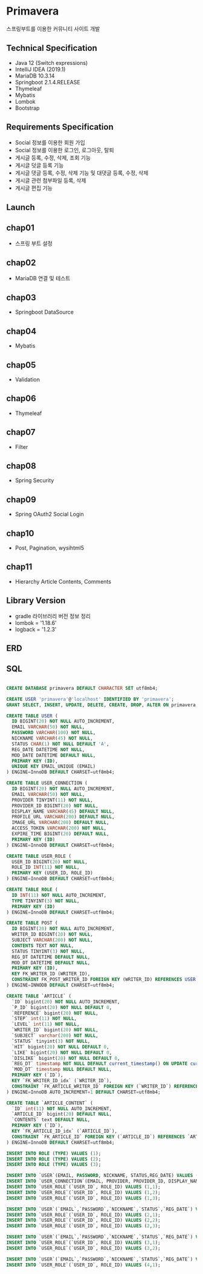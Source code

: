 # Primavera
스프링부트를 이용한 커뮤니티 사이트 개발

## Technical Specification
* Java 12 (Switch expressions)
* IntelliJ IDEA (2019.1)
* MariaDB 10.3.14
* Springboot 2.1.4.RELEASE
* Thymeleaf
* Mybatis
* Lombok
* Bootstrap

## Requirements Specification
* Social 정보를 이용한 회원 가입
* Social 정보를 이용한 로그인, 로그아웃, 탈퇴
* 게시글 등록, 수정, 삭제, 조회 기능
* 게시글 덧글 등록 기능
* 게시글 댓글 등록, 수정, 삭제 기능 및 대댓글 등록, 수정, 삭제
* 게시글 관련 첨부파일 등록, 삭제
* 게시글 편집 기능

## Launch

## chap01
* 스프링 부트 설정

## chap02
* MariaDB 연결 및 테스트

## chap03
* Springboot DataSource

## chap04
* Mybatis

## chap05
* Validation

## chap06
* Thymeleaf

## chap07
* Filter

## chap08
* Spring Security

## chap09
* Spring OAuth2 Social Login

## chap10
* Post, Pagination, wysihtml5

## chap11
* Hierarchy Article Contents, Comments 

## Library Version
* gradle 라이브러리 버전 정보 정리
* lombok = '1.18.6'
* logback = '1.2.3'

## ERD

## SQL

```sql

CREATE DATABASE primavera DEFAULT CHARACTER SET utf8mb4;

CREATE USER 'primavera'@'localhost' IDENTIFIED BY 'primavera';
GRANT SELECT, INSERT, UPDATE, DELETE, CREATE, DROP, ALTER ON primavera.* TO 'primavera'@'localhost';

CREATE TABLE USER (
  ID BIGINT(20) NOT NULL AUTO_INCREMENT,
  EMAIL VARCHAR(50) NOT NULL,
  PASSWORD VARCHAR(100) NOT NULL,
  NICKNAME VARCHAR(45) NOT NULL,
  STATUS CHAR(1) NOT NULL DEFAULT 'A',
  REG_DATE DATETIME NOT NULL,
  MOD_DATE DATETIME DEFAULT NULL,
  PRIMARY KEY (ID),
  UNIQUE KEY EMAIL_UNIQUE (EMAIL)
) ENGINE=InnoDB DEFAULT CHARSET=utf8mb4;

CREATE TABLE USER_CONNECTION (
  ID BIGINT(20) NOT NULL AUTO_INCREMENT,
  EMAIL VARCHAR(50) NOT NULL,
  PROVIDER TINYINT(11) NOT NULL,
  PROVIDER_ID BIGINT(20) NOT NULL,
  DISPLAY_NAME VARCHAR(45) DEFAULT NULL,
  PROFILE_URL VARCHAR(200) DEFAULT NULL,
  IMAGE_URL VARCHAR(200) DEFAULT NULL,
  ACCESS_TOKEN VARCHAR(200) NOT NULL,
  EXPIRE_TIME BIGINT(20) DEFAULT NULL,
  PRIMARY KEY (ID)
) ENGINE=InnoDB DEFAULT CHARSET=utf8mb4;

CREATE TABLE USER_ROLE (
  USER_ID BIGINT(20) NOT NULL,
  ROLE_ID INT(11) NOT NULL,
  PRIMARY KEY (USER_ID, ROLE_ID)
) ENGINE=InnoDB DEFAULT CHARSET=utf8mb4;

CREATE TABLE ROLE (
  ID INT(11) NOT NULL AUTO_INCREMENT,
  TYPE TINYINT(3) NOT NULL,
  PRIMARY KEY (ID)
) ENGINE=InnoDB DEFAULT CHARSET=utf8mb4;

CREATE TABLE POST (
  ID BIGINT(20) NOT NULL AUTO_INCREMENT,
  WRITER_ID BIGINT(20) NOT NULL,
  SUBJECT VARCHAR(200) NOT NULL,
  CONTENTS TEXT NOT NULL,
  STATUS TINYINT(3) NOT NULL,
  REG_DT DATETIME DEFAULT NULL,
  MOD_DT DATETIME DEFAULT NULL,
  PRIMARY KEY (ID),
  KEY FK_WRITER_ID (WRITER_ID),
  CONSTRAINT FK_POST_WRITER_ID FOREIGN KEY (WRITER_ID) REFERENCES USER (ID) ON DELETE NO ACTION ON UPDATE NO ACTION
) ENGINE=INNODB DEFAULT CHARSET=utf8mb4;

CREATE TABLE `ARTICLE` (
  `ID` bigint(20) NOT NULL AUTO_INCREMENT,
  `P_ID` bigint(20) NOT NULL DEFAULT 0,
  `REFERENCE` bigint(20) NOT NULL,
  `STEP` int(11) NOT NULL,
  `LEVEL` int(11) NOT NULL,
  `WRITER_ID` bigint(20) NOT NULL,
  `SUBJECT` varchar(200) NOT NULL,
  `STATUS` tinyint(3) NOT NULL,
  `HIT` bigint(20) NOT NULL DEFAULT 0,
  `LIKE` bigint(20) NOT NULL DEFAULT 0,
  `DISLIKE` bigint(20) NOT NULL DEFAULT 0,
  `REG_DT` timestamp NOT NULL DEFAULT current_timestamp() ON UPDATE current_timestamp(),
  `MOD_DT` timestamp NULL DEFAULT NULL,
  PRIMARY KEY (`ID`),
  KEY `FK_WRITER_ID_idx` (`WRITER_ID`),
  CONSTRAINT `FK_ARTICLE_WRITER_ID` FOREIGN KEY (`WRITER_ID`) REFERENCES `USER` (`ID`) ON DELETE NO ACTION ON UPDATE NO ACTION
) ENGINE=InnoDB AUTO_INCREMENT=1 DEFAULT CHARSET=utf8mb4;

CREATE TABLE `ARTICLE_CONTENT` (
  `ID` int(11) NOT NULL AUTO_INCREMENT,
  `ARTICLE_ID` bigint(20) DEFAULT NULL,
  `CONTENTS` text DEFAULT NULL,
  PRIMARY KEY (`ID`),
  KEY `FK_ARTICLE_ID_idx` (`ARTICLE_ID`),
  CONSTRAINT `FK_ARTICLE_ID` FOREIGN KEY (`ARTICLE_ID`) REFERENCES `ARTICLE` (`ID`) ON DELETE NO ACTION ON UPDATE NO ACTION
) ENGINE=InnoDB DEFAULT CHARSET=utf8mb4;

INSERT INTO ROLE (TYPE) VALUES (1);
INSERT INTO ROLE (TYPE) VALUES (2);
INSERT INTO ROLE (TYPE) VALUES (3);

INSERT INTO `USER`(EMAIL, PASSWORD, NICKNAME, STATUS,REG_DATE) VALUES ('Genius Choi', '{bcrypt}$2a$10$7UEHLpn1r4gZY2qxiZFJ5.7wa3Hdz8IXgxUtFogy0Ac10fh7TG4V.', 'Genius', 1, NOW());
INSERT INTO `USER_CONNECTION`(EMAIL, PROVIDER, PROVIDER_ID, DISPLAY_NAME, PROFILE_URL, IMAGE_URL, ACCESS_TOKEN, EXPIRE_TIME) VALUES ('Genius Choi', 1, 123456789, 'Genius', 'PROFILE', 'IMAGE', '1234567890', -1);
INSERT INTO `USER_ROLE`(`USER_ID`, ROLE_ID) VALUES (1,1);
INSERT INTO `USER_ROLE`(`USER_ID`, ROLE_ID) VALUES (1,2);
INSERT INTO `USER_ROLE`(`USER_ID`, ROLE_ID) VALUES (1,3);

INSERT INTO `USER`(`EMAIL`,`PASSWORD`,`NICKNAME`,`STATUS`,`REG_DATE`) VALUES ('Son Heung-min', '{bcrypt}$2a$10$7UEHLpn1r4gZY2qxiZFJ5.7wa3Hdz8IXgxUtFogy0Ac10fh7TG4V.', 'Son', 1, NOW());
INSERT INTO `USER_ROLE`(`USER_ID`, ROLE_ID) VALUES (2,1);
INSERT INTO `USER_ROLE`(`USER_ID`, ROLE_ID) VALUES (2,2);
INSERT INTO `USER_ROLE`(`USER_ID`, ROLE_ID) VALUES (2,3);

INSERT INTO `USER`(`EMAIL`,`PASSWORD`,`NICKNAME`,`STATUS`,`REG_DATE`) VALUES ('Lionel Messi', '{bcrypt}$2a$10$7UEHLpn1r4gZY2qxiZFJ5.7wa3Hdz8IXgxUtFogy0Ac10fh7TG4V.', 'Messi', 1, NOW());
INSERT INTO `USER_ROLE`(`USER_ID`, ROLE_ID) VALUES (3,1);
INSERT INTO `USER_ROLE`(`USER_ID`, ROLE_ID) VALUES (3,2);

INSERT INTO `USER`(`EMAIL`,`PASSWORD`,`NICKNAME`,`STATUS`,`REG_DATE`) VALUES ('Cristiano Ronaldo', '{bcrypt}$2a$10$7UEHLpn1r4gZY2qxiZFJ5.7wa3Hdz8IXgxUtFogy0Ac10fh7TG4V.', 'Ronaldo', 1, NOW());
INSERT INTO `USER_ROLE`(`USER_ID`, ROLE_ID) VALUES (4,1);

```